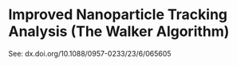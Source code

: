 # Improved Nanoparticle Tracking Analysis (The Walker Algorithm)

See: dx.doi.org/10.1088/0957-0233/23/6/065605